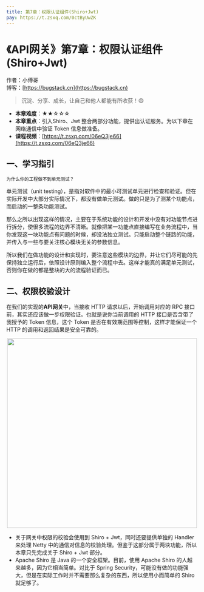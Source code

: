 ```yaml
---
title: 第7章：权限认证组件(Shiro+Jwt)
pay: https://t.zsxq.com/0ctByUwZK
---
```


# 《API网关》第7章：权限认证组件(Shiro+Jwt)

作者：小傅哥
<br/>博客：[https://bugstack.cn](https://bugstack.cn)

>沉淀、分享、成长，让自己和他人都能有所收获！😄

- **本章难度**：★★☆☆☆
- **本章重点**：引入Shiro、Jwt 整合两部分功能，提供出认证服务。为以下章在网络通信中验证 Token 信息做准备。
- **课程视频**：[https://t.zsxq.com/06eQ3je66](https://t.zsxq.com/06eQ3je66)

## 一、学习指引

`为什么你的工程做不到单元测试？`

单元测试（unit testing），是指对软件中的最小可测试单元进行检查和验证。但在实际开发中大部分实际情况下，都没有做单元测试。做的只是为了测某个功能点，而启动的一整条功能测试。

那么之所以出现这样的情况，主要在于系统功能的设计和开发中没有对功能节点进行拆分，使很多流程的边界不清晰。就像把某一功能点直接编写在业务流程中，当你发现这一块功能点有问题的时候，却没法独立测试。只能启动整个链路的功能，并传入与一些与要关注核心模块无关的参数信息。

所以我们在做功能的设计和实现时，要注意这些模块的边界，并让它们尽可能的先保持独立运行后，依照设计原则编入整个流程中去。这样才能真的满足单元测试，否则你在做的都是整块的大的流程验证而已。

## 二、权限校验设计

在我们的实现的**API网关**中，当接收 HTTP 请求以后，开始调用对应的 RPC 接口前，其实还应该做一步权限验证。也就是说你当前调用的 HTTP 接口是否含带了我授予的 Token 信息，这个 Token 是否在有效期范围等控制，这样才能保证一个 HTTP 的调用和返回结果是安全可靠的。

<div align="center">
    <img src="https://bugstack.cn/images/article/assembly/api-gateway/api-gateway-7-01.png?raw=true" width="500px">
</div>

- 关于网关中权限的校验会使用到 Shiro + Jwt，同时还要提供单独的 Handler 来处理 Netty 中的通信对信息的校验处理。但鉴于这部分属于两块功能，所以本章只先完成关于 Shiro + Jwt 部分。
- Apache Shiro 是 Java 的一个安全框架。目前，使用 Apache Shiro 的人越来越多，因为它相当简单。对比于 Spring Security，可能没有做的功能强大，但是在实际工作时并不需要那么复杂的东西，所以使用小而简单的 Shiro 就足够了。
